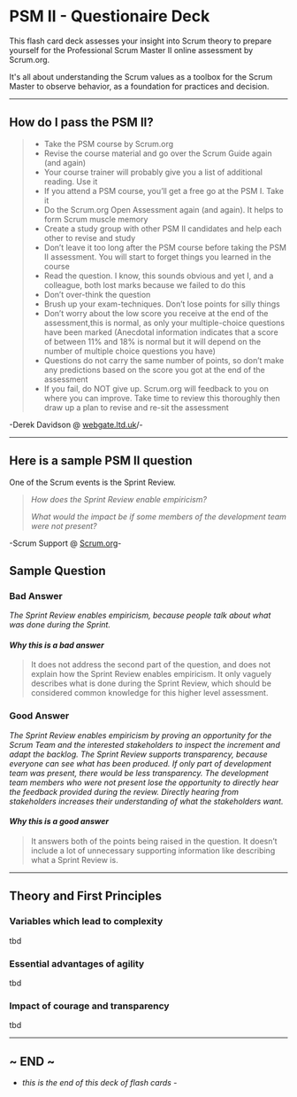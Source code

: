 PSM II - Questionaire Deck
=====================
This flash card deck assesses your insight into Scrum theory to prepare yourself for the Professional Scrum Master II online assessment by Scrum.org.

It's all about understanding the Scrum values as a toolbox for the Scrum Master to observe behavior, as a foundation for practices and decision.

----

## How do I pass the PSM II?
> - Take the PSM course by Scrum.org
> - Revise the course material and go over the Scrum Guide again (and again)
> - Your course trainer will probably give you a list of additional reading. Use it
> - If you attend a PSM course, you’ll get a free go at the PSM I. Take it
> - Do the Scrum.org Open Assessment again (and again). It helps to form Scrum muscle memory
> - Create a study group with other PSM II candidates and help each other to revise and study
> - Don’t leave it too long after the PSM course before taking the PSM II assessment. You will start to forget things you learned in the course
> - Read the question. I know, this sounds obvious and yet I, and a colleague, both lost marks because we failed to do this
> - Don’t over-think the question
> - Brush up your exam-techniques. Don’t lose points for silly things
> - Don’t worry about the low score you receive at the end of the assessment,this is normal, as only your multiple-choice questions have been marked (Anecdotal information indicates that a score of between 11% and 18% is normal but it will depend on the number of multiple choice questions you have)
> - Questions do not carry the same number of points, so don’t make any predictions based on the score you got at the end of the assessment
> - If you fail, do NOT give up. Scrum.org will feedback to you on where you can improve. Take time to review this thoroughly then draw up a plan to revise and re-sit the assessment

-Derek Davidson @ [webgate.ltd.uk](http://webgate.ltd.uk/pass-professional-scrum-master-ii-psm-ii-assessment/)/-

----

## Here is a sample PSM II question
One of the Scrum events is the Sprint Review.
>*How does the Sprint Review enable empiricism?*
>
>*What would the impact be if some members of the development team were not present?*

-Scrum Support @ [Scrum.org](https://www.scrum.org/Forums/aft/1443)-

## Sample Question

### Bad Answer
*The Sprint Review enables empiricism, because people talk about what was done during the Sprint.*

#### *Why this is a bad answer*
>It does not address the second part of the question, and does not explain how the Sprint Review enables empiricism. It only vaguely describes what is done during the Sprint Review, which should be considered common knowledge for this higher level assessment. 

### Good Answer
*The Sprint Review enables empiricism by proving an opportunity for the Scrum Team and the interested stakeholders to inspect the increment and adapt the backlog. The Sprint Review supports transparency, because everyone can see what has been produced.*
*If only part of development team was present, there would be less transparency. The development team members who were not present lose the opportunity to directly hear the feedback provided during the review. Directly hearing from stakeholders increases their understanding of what the stakeholders want.*

#### *Why this is a good answer*
>It answers both of the points being raised in the question. It doesn’t include a lot of unnecessary supporting information like describing what a Sprint Review is.

----

## Theory and First Principles

### Variables which lead to complexity
tbd

### Essential advantages of agility
tbd

### Impact of courage and transparency
tbd

----

## ~ END ~
- *this is the end of this deck of flash cards* -
